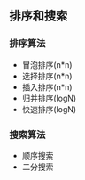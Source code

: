 ## 排序和搜索
### 排序算法
+ 冒泡排序(n*n)
+ 选择排序(n*n)
+ 插入排序(n*n)
+ 归并排序(logN)
+ 快速排序(logN)
### 搜索算法
+ 顺序搜索
+ 二分搜索


